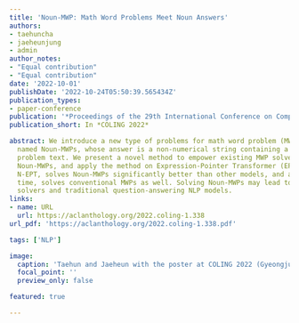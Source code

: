 ```yaml
---
title: 'Noun-MWP: Math Word Problems Meet Noun Answers'
authors:
- taehuncha
- jaeheunjung
- admin
author_notes:
- "Equal contribution"
- "Equal contribution"
date: '2022-10-01'
publishDate: '2022-10-24T05:50:39.565434Z'
publication_types:
- paper-conference
publication: '*Proceedings of the 29th International Conference on Computational Linguistics*'
publication_short: In *COLING 2022*

abstract: We introduce a new type of problems for math word problem (MWP) solvers,
  named Noun-MWPs, whose answer is a non-numerical string containing a noun from the
  problem text. We present a novel method to empower existing MWP solvers to handle
  Noun-MWPs, and apply the method on Expression-Pointer Transformer (EPT). Our model,
  N-EPT, solves Noun-MWPs significantly better than other models, and at the same
  time, solves conventional MWPs as well. Solving Noun-MWPs may lead to bridging MWP
  solvers and traditional question-answering NLP models.
links:
- name: URL
  url: https://aclanthology.org/2022.coling-1.338
url_pdf: 'https://aclanthology.org/2022.coling-1.338.pdf'

tags: ['NLP']

image:
  caption: 'Taehun and Jaeheun with the poster at COLING 2022 (Gyeongju, South Korea)'
  focal_point: ''
  preview_only: false

featured: true

---
```


